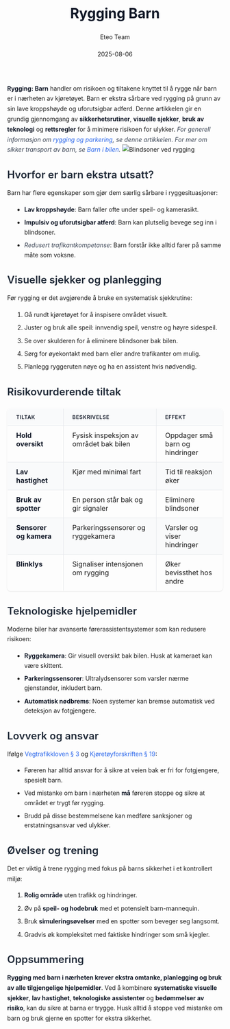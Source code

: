 ﻿---
title: "Rygging Barn"
date: 2025-08-06
draft: false
author: "Eteo Team"
description: "Guide to Rygging Barn for Norwegian driving theory exam."
categories: ["Driving Theory"]
tags: ["driving", "theory", "safety"]
featured_image: "/blogs/teori/rygging-barn/rygging-barn-image.svg"
---
<style>
/* Base text styling */
.article-content {
  font-family: 'Inter', -apple-system, BlinkMacSystemFont, 'Segoe UI', Roboto, Oxygen, Ubuntu, Cantarell, 'Open Sans', 'Helvetica Neue', sans-serif;
  line-height: 1.6;
  color: #1f2937;
  font-size: 16px;
}
/* Headers */
h1 {
  font-size: 2rem;
  font-weight: 700;
  margin: 2rem 0 1.5rem;
  color: #111827;
}
h2 {
  font-size: 1.5rem;
  font-weight: 600;
  margin: 2rem 0 1rem;
  color: #1f2937;
}
h3 {
  font-size: 1.25rem;
  font-weight: 600;
  margin: 1.5rem 0 0.75rem;
  color: #374151;
}
/* Paragraphs */
p {
  margin: 1rem 0;
  line-height: 1.7;
}
/* Lists */
ul, ol {
  margin: 1rem 0 1rem 1.5rem;
  padding-left: 1rem;
}
li {
  margin-bottom: 0.5rem;
  line-height: 1.6;
}
/* Bold and emphasis text */
strong, b {
  font-weight: 700 !important;
  color: #111827;
}
em, i {
  font-style: italic;
  color: #374151;
}
strong em, b i, em strong, i b {
  font-weight: 700 !important;
  font-style: italic;
  color: #111827;
}
/* Links */
a {
  color: #2563eb;
  text-decoration: none;
  transition: color 0.2s ease;
}
a:hover {
  color: #1d4ed8;
  text-decoration: underline;
}
/* Code blocks */
pre, code {
  font-family: 'SFMono-Regular', Consolas, 'Liberation Mono', Menlo, monospace;
  background-color: #f3f4f6;
  border-radius: 0.375rem;
  font-size: 0.875em;
}
pre {
  padding: 1rem;
  overflow-x: auto;
  margin: 1rem 0;
}
code {
  padding: 0.2em 0.4em;
}
/* Blockquotes */
blockquote {
  border-left: 4px solid #e5e7eb;
  margin: 1.5rem 0;
  padding: 0.75rem 1rem 0.75rem 1.5rem;
  background-color: #f9fafb;
  color: #4b5563;
  font-style: italic;
}
/* Tables */
table {
  margin: 1.5rem auto !important;
  border-collapse: collapse !important;
  width: 100% !important;
  max-width: 100%;
  box-shadow: 0 1px 3px rgba(0,0,0,0.1) !important;
  border-radius: 0.5rem !important;
  overflow: hidden !important;
  border: 1px solid #e5e7eb !important;
  display: table !important;
}
th, td {
  padding: 0.75rem 1.25rem !important;
  text-align: left !important;
  border: 1px solid #e5e7eb !important;
  vertical-align: top;
}
th {
  background-color: #f9fafb !important;
  font-weight: 600 !important;
  color: #111827 !important;
  text-transform: uppercase !important;
  font-size: 0.75rem !important;
  letter-spacing: 0.05em !important;
}
tr:nth-child(even) {
  background-color: #f9fafb !important;
}
tr:hover {
  background-color: #f3f4f6 !important;
}
/* Responsive adjustments */
@media (max-width: 768px) {
  .article-content {
    font-size: 15px;
  }
  h1 { font-size: 1.75rem; }
  h2 { font-size: 1.375rem; }
  h3 { font-size: 1.125rem; }
  table {
    display: block !important;
    overflow-x: auto !important;
    -webkit-overflow-scrolling: touch;
  }
}
</style>
**Rygging: Barn** handler om risikoen og tiltakene knyttet til å rygge når barn er i nærheten av kjøretøyet. Barn er ekstra sårbare ved rygging på grunn av sin lave kroppshøyde og uforutsigbar adferd. Denne artikkelen gir en grundig gjennomgang av **sikkerhetsrutiner**, **visuelle sjekker**, **bruk av teknologi** og **rettsregler** for å minimere risikoen for ulykker.
*For generell informasjon om [rygging og parkering](/blogs/teori/rygging-og-parkering "Rygging og parkering - full guide til ryggingsteknikker og parkering"), se denne artikkelen.*
*For mer om sikker transport av barn, se [Barn i bilen](/blogs/teori/barn-i-bilen "Barn i bilen - riktig sikring og lovverk").*
![Blindsoner ved rygging](/blogs/teori/rygging-barn/barn-rygging-blindsoner.svg)
## Hvorfor er barn ekstra utsatt?
Barn har flere egenskaper som gjør dem særlig sårbare i ryggesituasjoner:
* **Lav kroppshøyde**: Barn faller ofte under speil- og kamerasikt.
* **Impulsiv og uforutsigbar atferd**: Barn kan plutselig bevege seg inn i blindsoner.
* *Redusert trafikantkompetanse*: Barn forstår ikke alltid farer på samme måte som voksne.
## Visuelle sjekker og planlegging
Før rygging er det avgjørende å bruke en systematisk sjekkrutine:
1. Gå rundt kjøretøyet for å inspisere området visuelt.
2. Juster og bruk alle speil: innvendig speil, venstre og høyre sidespeil.
3. Se over skulderen for å eliminere blindsoner bak bilen.
4. Sørg for øyekontakt med barn eller andre trafikanter om mulig.
5. Planlegg ryggeruten nøye og ha en assistent hvis nødvendig.
## Risikovurderende tiltak
| Tiltak                      | Beskrivelse                                               | Effekt                         |
|-----------------------------|-----------------------------------------------------------|--------------------------------|
| **Hold oversikt**           | Fysisk inspeksjon av området bak bilen                    | Oppdager små barn og hindringer |
| **Lav hastighet**           | Kjør med minimal fart                                      | Tid til reaksjon øker           |
| **Bruk av spotter**         | En person står bak og gir signaler                        | Eliminere blindsoner            |
| **Sensorer og kamera**      | Parkeringssensorer og ryggekamera                         | Varsler og viser hindringer     |
| **Blinklys**                | Signaliser intensjonen om rygging                         | Øker bevissthet hos andre       |
## Teknologiske hjelpemidler
Moderne biler har avanserte førerassistentsystemer som kan redusere risikoen:
* **Ryggekamera**: Gir visuell oversikt bak bilen. Husk at kameraet kan være skittent.
* **Parkeringssensorer**: Ultralydsensorer som varsler nærme gjenstander, inkludert barn.
* **Automatisk nødbrems**: Noen systemer kan bremse automatisk ved deteksjon av fotgjengere.
## Lovverk og ansvar
Ifølge [Vegtrafikkloven § 3](https://lovdata.no/dokument/NL/lov/1965-06-18-4) og [Kjøretøyforskriften § 19](https://lovdata.no/dokument/SF/forskrift/2010-12-16-1836):
* Føreren har alltid ansvar for å sikre at veien bak er fri for fotgjengere, spesielt barn.
* Ved mistanke om barn i nærheten **må** føreren stoppe og sikre at området er trygt før rygging.
* Brudd på disse bestemmelsene kan medføre sanksjoner og erstatningsansvar ved ulykker.
## Øvelser og trening
Det er viktig å trene rygging med fokus på barns sikkerhet i et kontrollert miljø:
1. **Rolig område** uten trafikk og hindringer.
2. Øv på **speil- og hodebruk** med et potensielt barn-mannequin.
3. Bruk **simuleringsøvelser** med en spotter som beveger seg langsomt.
4. Gradvis øk kompleksitet med faktiske hindringer som små kjegler.
## Oppsummering
**Rygging med barn i nærheten krever ekstra omtanke, planlegging og bruk av alle tilgjengelige hjelpemidler**. Ved å kombinere **systematiske visuelle sjekker**, **lav hastighet**, **teknologiske assistenter** og **bedømmelser av risiko**, kan du sikre at barna er trygge. Husk alltid å stoppe ved mistanke om barn og bruk gjerne en spotter for ekstra sikkerhet.